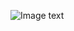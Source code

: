 ![Image text](http://git.starsriver.net:8110/starsriver/circuits-design/-/raw/master/Modules/@WirelessPowerP40_Receiver(TS61002+TS80003)/preview.jpg)